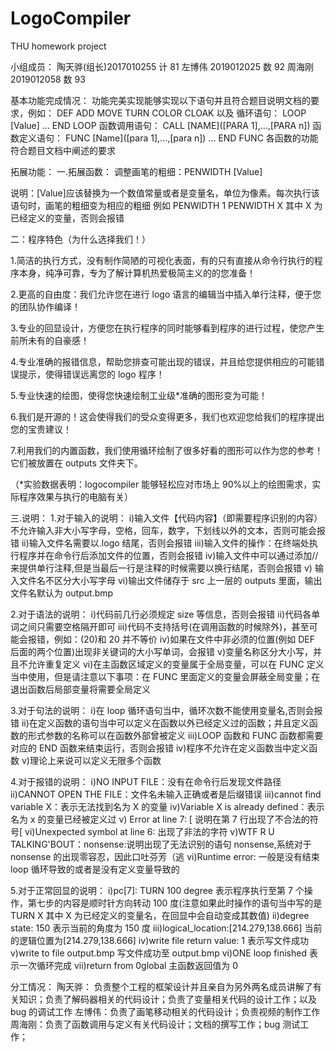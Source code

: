 # LogoCompiler

THU homework project

小组成员：
陶天骅(组长)2017010255 计 81
左博伟 2019012025 数 92
周海刚 2019012058 数 93

基本功能完成情况：
功能完美实现能够实现以下语句并且符合题目说明文档的要求，例如：
DEF ADD MOVE TURN COLOR CLOAK
以及 循环语句：
LOOP [Value] ... END LOOP
函数调用语句：
CALL [NAME]([PARA 1],...,[PARA n])
函数定义语句：
FUNC [Name]([para 1],...,[para n])
...
END FUNC
各函数的功能符合题目文档中阐述的要求

拓展功能：
一.拓展函数：
调整画笔的粗细：PENWIDTH [Value]

说明：[Value]应该替换为一个数值常量或者是变量名，单位为像素。每次执行该语句时，画笔的粗细变为相应的粗细
例如
PENWIDTH 1
PENWIDTH X 其中 X 为已经定义的变量，否则会报错

二：程序特色（为什么选择我们！）

1.简洁的执行方式，没有制作简陋的可视化表面，有的只有直接从命令行执行的程序本身，纯净可靠，专为了解计算机热爱极简主义的的您准备！

2.更高的自由度：我们允许您在进行 logo 语言的编辑当中插入单行注释，便于您的团队协作编译！

3.专业的回显设计，方便您在执行程序的同时能够看到程序的进行过程，使您产生前所未有的自豪感！

4.专业准确的报错信息，帮助您排查可能出现的错误，并且给您提供相应的可能错误提示，使得错误远离您的 logo 程序！

5.专业快速的绘图，使得您快速绘制工业级\*准确的图形变为可能！

6.我们是开源的！这会使得我们的受众变得更多，我们也欢迎您给我们的程序提出您的宝贵建议！

7.利用我们的内置函数，我们使用循环绘制了很多好看的图形可以作为您的参考！它们被放置在 outputs 文件夹下。

（\*实验数据表明：logocompiler 能够轻松应对市场上 90%以上的绘图需求，实际程序效果与执行的电脑有关）

三.说明： 1.对于输入的说明：
i)输入文件【代码内容】（即需要程序识别的内容）不允许输入非大小写字母，空格，回车，数字，下划线以外的文本，否则可能会报错
ii)输入文件名需要以.logo 结尾，否则会报错
iii)输入文件的操作：在终端处执行程序并在命令行后添加文件的位置，否则会报错
iv)输入文件中可以通过添加//来提供单行注释,但是当最后一行是注释的时候需要以换行结尾，否则会报错
v) 输入文件名不区分大小写字母
vi)输出文件储存于 src 上一层的 outputs 里面，输出文件名默认为 output.bmp

2.对于语法的说明：
i)代码前几行必须规定 size 等信息，否则会报错
ii)代码各单词之间只需要空格隔开即可
iii)代码不支持括号(在调用函数的时候除外)，甚至可能会报错，例如：(20)和 20 并不等价
iv)如果在文件中非必须的位置(例如 DEF 后面的两个位置)出现非关键词的大小写单词，会报错
v)变量名称区分大小写，并且不允许重复定义
vi)在主函数区域定义的变量属于全局变量，可以在 FUNC 定义当中使用，但是请注意以下事项：在 FUNC 里面定义的变量会屏蔽全局变量；在退出函数后局部变量将需要全局定义

3.对于句法的说明：
i)在 loop 循环语句当中，循环次数不能使用变量名,否则会报错
ii)在定义函数的语句当中可以定义在函数以外已经定义过的函数；并且定义函数的形式参数的名称可以在函数外部曾被定义
iii)LOOP 函数和 FUNC 函数都需要对应的 END 函数来结束运行，否则会报错
iv)程序不允许在定义函数当中定义函数
v)理论上来说可以定义无限多个函数

4.对于报错的说明：
i)NO INPUT FILE：没有在命令行后发现文件路径
ii)CANNOT OPEN THE FILE：文件名未输入正确或者是后缀错误
iii)cannot find variable X：表示无法找到名为 X 的变量
iv)Variable X is already defined：表示名为 x 的变量已经被定义过
v) Error at line 7: [ 说明在第 7 行出现了不合法的符号[
vi)Unexpected symbol at line 6: 出现了非法的字符
v)WTF R U TALKING'BOUT：nonsense:说明出现了无法识别的语句 nonsense,系统对于 nonsense 的出现零容忍，因此口吐芬芳（逃
vi)Runtime error: 一般是没有结束 loop 循环导致的或者是没有定义变量导致的

5.对于正常回显的说明：
i)pc[7]: TURN 100 degree
表示程序执行至第 7 个操作，第七步的内容是顺时针方向转动 100 度(注意如果此时操作的语句当中写的是 TURN X 其中 X 为已经定义的变量名，在回显中会自动变成其数值)
ii)degree state: 150
表示当前的角度为 150 度
iii)logical_location:[214.279,138.666]
当前的逻辑位置为[214.279,138.666]
iv)write file return value: 1
表示写文件成功
v)write to file output.bmp
写文件成功至 output.bmp
vi)ONE loop finished
表示一次循环完成
vii)return from 0global
主函数返回值为 0

分工情况：
陶天骅： 负责整个工程的框架设计并且亲自为另外两名成员讲解了有关知识；负责了解码器相关的代码设计；负责了变量相关代码的设计工作；以及 bug 的调试工作
左博伟：负责了画笔移动相关的代码设计；负责视频的制作工作
周海刚：负责了函数调用与定义有关代码设计；文档的撰写工作；bug 测试工作；
